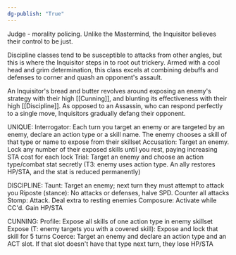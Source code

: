 ```yaml
---
dg-publish: "True"
---
```


Judge - morality policing. Unlike the Mastermind, the Inquisitor believes their control to be just.

Discipline classes tend to be susceptible to attacks from other angles, but this is where the Inquisitor steps in to root out trickery. Armed with a cool head and grim determination, this class excels at combining debuffs and defenses to corner and quash an opponent's assault.

An Inquisitor's bread and butter revolves around exposing an enemy's strategy with their high [[Cunning]], and blunting its effectiveness with their high [[Discipline]]. As opposed to an Assassin, who can respond perfectly to a single move, Inquisitors gradually defang their opponent.

UNIQUE:
Interrogator: Each turn you target an enemy or are targeted by an enemy, declare an action type or a skill name. The enemy chooses a skill of that type or name to expose from their skillset
Accusation: Target an enemy. Lock any number of their exposed skills until you rest, paying increasing STA cost for each lock
Trial: Target an enemy and choose an action type/combat stat secretly (T3: enemy uses action type. An ally restores HP/STA, and the stat is reduced permanently)

DISCIPLINE:
Taunt: Target an enemy; next turn they must attempt to attack you
Riposte (stance): No attacks or defenses, halve SPD. Counter all attacks
Stomp: Attack. Deal extra to resting enemies
Composure: Activate while CC'd. Gain HP/STA

CUNNING:
Profile: Expose all skills of one action type in enemy skillset
Expose (T: enemy targets you with a covered skill): Expose and lock that skill for 5 turns
Coerce: Target an enemy and declare an action type and an ACT slot. If that slot doesn't have that type next turn, they lose HP/STA